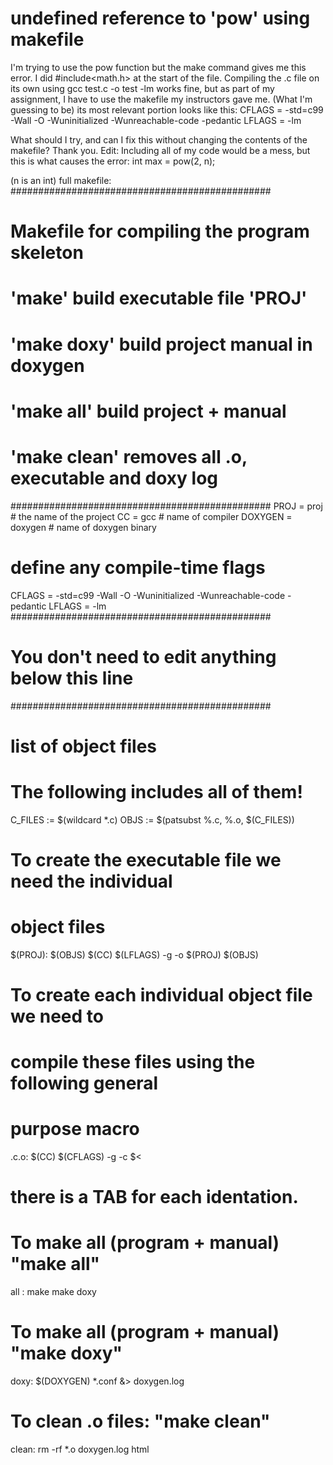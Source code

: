 
# undefined reference to 'pow' using makefile

I'm trying to use the pow function but the make command gives me this error. I did #include<math.h> at the start of the file.
Compiling the .c file on its own using gcc test.c -o test -lm works fine, but as part of my assignment, I have to use the makefile my instructors gave me. (What I'm guessing to be) its most relevant portion looks like this:
CFLAGS = -std=c99 -Wall -O -Wuninitialized -Wunreachable-code -pedantic
LFLAGS = -lm                          

What should I try, and can I fix this without changing the contents of the makefile? Thank you.
Edit:
Including all of my code would be a mess, but this is what causes the error:
int max = pow(2, n);

(n is an int)
full makefile:
###############################################
# Makefile for compiling the program skeleton
# 'make'           build executable file 'PROJ'
# 'make doxy'   build project manual in doxygen
# 'make all'       build project + manual
# 'make clean'  removes all .o, executable and doxy log
###############################################
PROJ = proj   # the name of the project
CC   = gcc            # name of compiler 
DOXYGEN = doxygen        # name of doxygen binary
# define any compile-time flags
CFLAGS = -std=c99 -Wall -O -Wuninitialized -Wunreachable-code -pedantic 
LFLAGS = -lm                                            
###############################################
# You don't need to edit anything below this line
###############################################
# list of object files 
# The following includes all of them!
C_FILES := $(wildcard *.c)
OBJS := $(patsubst %.c, %.o, $(C_FILES))
# To create the executable file  we need the individual
# object files 
$(PROJ): $(OBJS)
    $(CC) $(LFLAGS) -g -o $(PROJ) $(OBJS)
# To create each individual object file we need to 
# compile these files using the following general
# purpose macro
.c.o:
    $(CC) $(CFLAGS) -g -c $<
# there is a TAB for each identation. 
# To make all (program + manual) "make all"      
all : 
    make
    make doxy
# To make all (program + manual) "make doxy"      
doxy:
    $(DOXYGEN) *.conf &> doxygen.log
# To clean .o files: "make clean"
clean:
    rm -rf *.o doxygen.log html


        